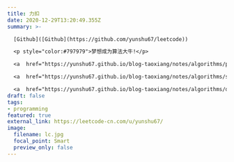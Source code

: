 ```yaml
---
title: 力扣
date: 2020-12-29T13:20:49.355Z
summary: >-

  [Github]([Github](https://github.com/yunshu67/leetcode))

  <p style="color:#797979">梦想成为算法大牛!</p>

  <a  href="https://yunshu67.github.io/blog-taoxiang/notes/algorithms/preSum.html" style="color:#797979;text-decoration:none;font-size:11px">1) 前缀和</a><br>

  <a  href="https://yunshu67.github.io/blog-taoxiang/notes/algorithms/slidingWindow.html" style="color:#797979;text-decoration:none;font-size:11px">2) 滑动窗口</a><br>

  <a  href="https://yunshu67.github.io/blog-taoxiang/notes/algorithms/dynamicProgramming.html" style="color:#797979;text-decoration:none;font-size:11px">3) 动态规划</a>
draft: false
tags:
- programming
featured: true
external_link: https://leetcode-cn.com/u/yunshu67/
image:
  filename: lc.jpg
  focal_point: Smart
  preview_only: false
---
```

